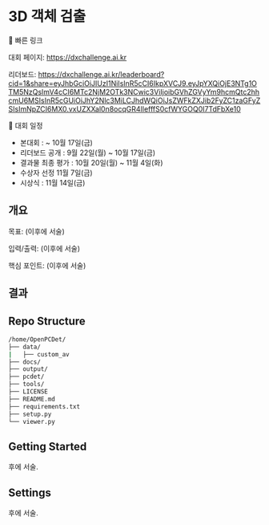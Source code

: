 # 3D 객체 검출

🔗 빠른 링크

대회 페이지: https://dxchallenge.ai.kr

리더보드: https://dxchallenge.ai.kr/leaderboard?cid=1&share=eyJhbGciOiJIUzI1NiIsInR5cCI6IkpXVCJ9.eyJpYXQiOjE3NTg1OTM5NzQsImV4cCI6MTc2NjM2OTk3NCwic3ViIjoibGVhZGVyYm9hcmQtc2hhcmU6MSIsInR5cGUiOiJhY2Nlc3MiLCJhdWQiOiJsZWFkZXJib2FyZC1zaGFyZSIsImNpZCI6MX0.vxUZXXal0n8ocqGR4lIefffS0cfWYGOQ0I7TdFbXe10

📅 대회 일정

- 본대회 :  ~ 10월 17일(금) 
- 리더보드 공개 : 9월 22일(월) ~ 10월 17일(금) 
- 결과물 최종 평가 : 10월 20일(월) ~ 11월 4일(화)
- 수상자 선정 11월 7일(금)
- 시상식 : 11월 14일(금) 


## 개요

목표: (이후에 서술)

입력/출력: (이후에 서술)

핵심 포인트: (이후에 서술)

## 결과

## Repo Structure

```bash
/home/OpenPCDet/
├── data/
|   ├── custom_av
├── docs/
├── output/
├── pcdet/
├── tools/
├── LICENSE
├── README.md
├── requirements.txt
├── setup.py
└── viewer.py
```

## Getting Started

후에 서술.

## Settings

후에 서술.